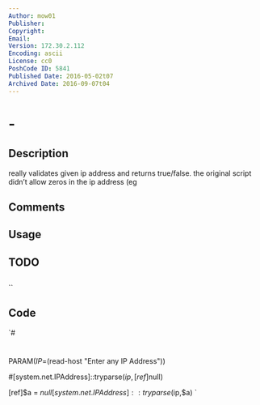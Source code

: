 ```yaml
---
Author: mow01
Publisher: 
Copyright: 
Email: 
Version: 172.30.2.112
Encoding: ascii
License: cc0
PoshCode ID: 5841
Published Date: 2016-05-02t07
Archived Date: 2016-09-07t04
---
```


#  - 

## Description

really validates given ip address and returns true/false.  the original script didn’t allow zeros in the ip address (eg

## Comments



## Usage



## TODO



## 

``

## Code

`#
 #
 PARAM($IP=$(read-host "Enter any IP Address"))
 
 
 
 
 #[system.net.IPAddress]::tryparse($ip,[ref]$null)
 
 
 [ref]$a = $null
 [system.net.IPAddress]::tryparse($ip,$a)
`

